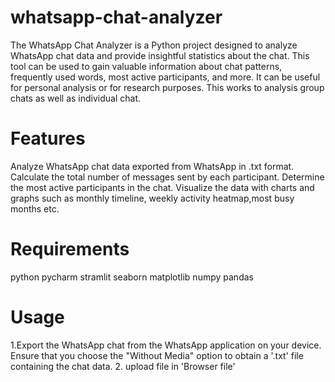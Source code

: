 # whatsapp-chat-analyzer
 The WhatsApp Chat Analyzer is a Python project designed to analyze WhatsApp chat data and provide insightful statistics about the chat. 
 This tool can be used to gain valuable information about chat patterns, frequently used words, most active participants, and more.
 It can be useful for personal analysis or for research purposes.
 This works to analysis group chats as well as individual chat.

# Features
Analyze WhatsApp chat data exported from WhatsApp in .txt format.
Calculate the total number of messages sent by each participant.
Determine the most active participants in the chat.
Visualize the data with charts and graphs such as monthly timeline, weekly activity heatmap,most busy months etc.

# Requirements
python
pycharm
stramlit
seaborn
matplotlib
numpy
pandas

# Usage
1.Export the WhatsApp chat from the WhatsApp application on your device. Ensure that you choose the "Without Media" option to obtain a '.txt' file containing the chat data.
2. upload file in 'Browser file'

